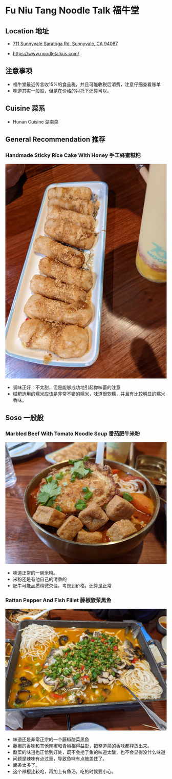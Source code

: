 # Fu Niu Tang Noodle Talk 福牛堂

## Location 地址

- [711 Sunnyvale Saratoga Rd, Sunnyvale, CA 94087](https://goo.gl/maps/Tkfr8DmVE5iHcG1s8)

- <https://www.noodletalkus.com/>

## 注意事项

- 福牛堂最近传言收15%的食品税，并且可能收税后消费，注意仔细查看账单
- 味道其实一般般，但是在价格的衬托下还算可以。

## Cuisine 菜系

- Hunan Cuisine 湖南菜

## General Recommendation 推荐

### Handmade Sticky Rice Cake With Honey 手工蜂蜜糍粑

![Handmade Sticky Rice Cake With Honey](Pix2022Sep16th/Handmade_Sticky_Rice_Cake_With_Honey.jpg)

- 调味正好：不太甜，但是能够成功地引起你味蕾的注意
- 糍粑选用的糯米应该是非常不错的糯米，味道很软糯，并且有比较明显的糯米香味。

## Soso 一般般

### Marbled Beef With Tomato Noodle Soup 番茄肥牛米粉

![Marbled Beef With Tomato Noodle Soup](Pix2022Sep16th/Marbled_Beef_With_Tomato_Noodle_soup.jpg)

- 味道正常的一碗米粉。
- 米粉还是有他自己的清香的
- 肥牛可能品质稍微欠佳，考虑到价格，还算是正常

### Rattan Pepper And Fish Fillet 藤椒酸菜黑鱼

![Rattan Pepper And Fish Fillet](Pix2022Sep16th/Rattan_Pepper_And_Fish_Fillet.jpg)

- 味道还是非常正宗的一个藤椒酸菜黑鱼
- 藤椒的香味和其他辣椒和青椒相得益彰，把整道菜的香味都释放出来。
- 酸菜的味道也正恰到好处，既不会抢了鱼的味道太酸，也不会显得没什么味道
- 问题是辣味有点过重，导致鱼味有点被盖住了。
- 面条太多了。
- 这个辣椒比较呛，再加上有鱼汤，吃的时候要小心。